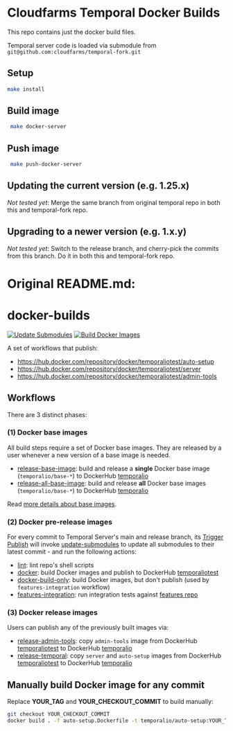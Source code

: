 # Cloudfarms Temporal Docker Builds

This repo contains just the docker build files. 

Temporal server code is loaded via submodule from `git@github.com:cloudfarms/temporal-fork.git`

## Setup
```bash
make install
```

## Build image
```bash
 make docker-server
```

## Push image
```bash
 make push-docker-server
```

## Updating the current version (e.g. 1.25.x)
*Not tested yet*: Merge the same branch from original temporal repo in both this and temporal-fork repo.

## Upgrading to a newer version (e.g. 1.x.y)
*Not tested yet*: Switch to the release branch, and cherry-pick the commits from this branch. Do it in both this and temporal-fork repo.

# Original README.md:

# docker-builds
[![Update Submodules](https://github.com/temporalio/docker-builds/actions/workflows/update-submodules.yml/badge.svg)](https://github.com/temporalio/docker-builds/actions/workflows/update-submodules.yml)
[![Build Docker Images](https://github.com/temporalio/docker-builds/actions/workflows/docker.yml/badge.svg)](https://github.com/temporalio/docker-builds/actions/workflows/docker.yml)

A set of workflows that publish:

- https://hub.docker.com/repository/docker/temporaliotest/auto-setup
- https://hub.docker.com/repository/docker/temporaliotest/server
- https://hub.docker.com/repository/docker/temporaliotest/admin-tools


## Workflows

There are 3 distinct phases:

### (1) Docker base images

All build steps require a set of Docker base images.
They are released by a user whenever a new version of a base image is needed.

* [release-base-image](https://github.com/temporalio/docker-builds/actions/workflows/release-base-image.yml):
  build and release a **single** Docker base image (`temporalio/base-*`) to DockerHub [temporalio](https://hub.docker.com/u/temporalio)
* [release-all-base-image](https://github.com/temporalio/docker-builds/actions/workflows/release-all-base-image.yml):
  build and release **all** Docker base images (`temporalio/base-*`) to DockerHub [temporalio](https://hub.docker.com/u/temporalio)

Read [more details about base images](./docker/base-images/README.md).

### (2) Docker pre-release images

For every commit to Temporal Server's main and release branch,
its [Trigger Publish](https://github.com/temporalio/temporal/blob/main/.github/workflows/trigger-publish.yml)
will invoke [update-submodules](https://github.com/temporalio/docker-builds/actions/workflows/update-submodules.yml)
to update all submodules to their latest commit - and run the following actions:

* [lint](https://github.com/temporalio/docker-builds/actions/workflows/lint.yml):
  lint repo's shell scripts
* [docker](https://github.com/temporalio/docker-builds/actions/workflows/docker.yml):
  build Docker images and publish to DockerHub [temporaliotest](https://hub.docker.com/u/temporaliotest)
* [docker-build-only](https://github.com/temporalio/docker-builds/actions/workflows/docker-build-only.yml):
  build Docker images, but don't publish (used by `features-integration` workflow)
* [features-integration](https://github.com/temporalio/docker-builds/actions/workflows/features-integration.yml):
  run integration tests against [features repo](https://github.com/temporalio/features)

### (3) Docker release images

Users can publish any of the previously built images via:

* [release-admin-tools](https://github.com/temporalio/docker-builds/actions/workflows/release-admin-tools.yml):
  copy `admin-tools` image from DockerHub [temporaliotest](https://hub.docker.com/u/temporaliotest) to
  DockerHub [temporalio](https://hub.docker.com/u/temporalio)
* [release-temporal](https://github.com/temporalio/docker-builds/actions/workflows/release-temporal.yml):
  copy `server` and `auto-setup` images from DockerHub [temporaliotest](https://hub.docker.com/u/temporaliotest) to
  DockerHub [temporalio](https://hub.docker.com/u/temporalio)


## Manually build Docker image for any commit

Replace **YOUR_TAG** and **YOUR_CHECKOUT_COMMIT** to build manually:

```bash
git checkout YOUR_CHECKOUT_COMMIT
docker build . -f auto-setup.Dockerfile -t temporalio/auto-setup:YOUR_TAG
```
